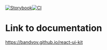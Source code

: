 [![Storybook](https://github.com/bandvov/react-ui-kit/actions/workflows/storybook.yml/badge.svg)](https://github.com/bandvov/react-ui-kit/actions/workflows/storybook.yml)[![CI](https://github.com/bandvov/react-ui-kit/actions/workflows/CI.yml/badge.svg)](https://github.com/bandvov/react-ui-kit/actions/workflows/CI.yml)

# Link to documentation
https://bandvov.github.io/react-ui-kit

